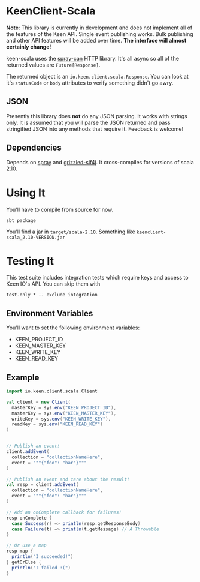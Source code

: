 # KeenClient-Scala

**Note**: This library is currently in development and does not implement all of the features of the Keen API.
Single event publishing works. Bulk publishing and other API features will be added over time. **The interface will almost
certainly change!**

keen-scala uses the [spray-can](http://spray.io/) HTTP library.
It's all async so all of the returned values are
`Future[Response]`.

The returned object is an `io.keen.client.scala.Response`. You can look at it's
`statusCode` or `body` attributes to verify something didn't go awry.

## JSON

Presently this library does **not** do any JSON parsing. It works with strings only. It is
assumed that you will parse the JSON returned and pass stringified JSON into any methods that
require it. Feedback is welcome!

## Dependencies

Depends on [spray](http://spray.io/) and
[grizzled-slf4j](http://software.clapper.org/grizzled-slf4j/). It cross-compiles for versions of scala 2.10.

# Using It

You'll have to compile from source for now.

```
sbt package
```

You'll find a jar in `target/scala-2.10`. Something like `keenclient-scala_2.10-VERSION.jar`

# Testing It

This test suite includes integration tests which require keys and access to Keen IO's
API. You can skip them with

```
test-only * -- exclude integration
```

## Environment Variables

You'll want to set the following environment variables:

* KEEN_PROJECT_ID
* KEEN_MASTER_KEY
* KEEN_WRITE_KEY
* KEEN_READ_KEY

## Example

```scala
import io.keen.client.scala.Client

val client = new Client(
  masterKey = sys.env("KEEN_PROJECT_ID"),
  masterKey = sys.env("KEEN_MASTER_KEY"),
  writeKey = sys.env("KEEN_WRITE_KEY"),
  readKey = sys.env("KEEN_READ_KEY")
)


// Publish an event!
client.addEvent(
  collection = "collectionNameHere",
  event = """{"foo": "bar"}"""
)

// Publish an event and care about the result!
val resp = client.addEvent(
  collection = "collectionNameHere",
  event = """{"foo": "bar"}"""
)

// Add an onComplete callback for failures!
resp onComplete {
  case Success(r) => println(resp.getResponseBody)
  case Failure(t) => println(t.getMessage) // A Throwable
}

// Or use a map
resp map {
  println("I succeeded!")
} getOrElse {
  println("I failed :(")
}

```
